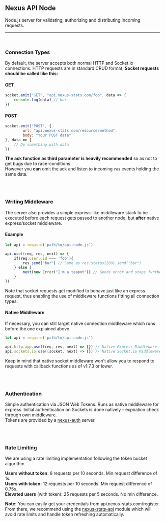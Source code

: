 ## Nexus API Node
Node.js server for validating, authorizing and distributing incoming requests.
- - - -
<br>

### Connection Types
By default, the server accepts both normal HTTP and Socket.io connections. HTTP requests are in standard CRUD format, **Socket requests should be called like this:** <br>

#### GET
```javascript
socket.emit("GET", "api.nexus-stats.com/foo", data => {
    console.log(data) // bar
})
```

#### POST
```javascript
socket.emit("POST", {
        url: "api.nexus-stats.com/resource/method",
        body: "Your POST data"
}, data => {
    // Do something with data
})
```

**The ack function as third parameter is heavily recommended** so as not to get bugs due to race-conditions.<br>
However you __can__ omit the ack and listen to incoming `res` events holding the same data.

<br>
<br>

### Writing Middleware
The server also provides a simple express-like middleware stack to be executed before each request gets passed to another node, but **after** native express/socket middleware.<br>

#### Example
```javascript
let api = require('path/to/api-node.js')

api.use((req, res, next) => {
    if(req.user.uid === 'foo'){
        res.send("bar") // Same as res.status(200).send("bar")
    } else {
        next(new Error("I'm a teapot")) // Sends error and stops further actions
    }
})
```
Note that socket requests get modified to behave just like an express request, thus enabling the use of middleware functions fitting all connection types.

#### Native Middleware
If necessary, you can still target native connection middleware which runs before the one explained above.
```javascript
let api = require('path/to/api-node.js')

api.http.app.use((req, res, next) => {}) // Native Express Middleware
api.sockets.io.use((socket, next) => {}) // Native Socket.io Middleware
```
Keep in mind that native socket middleware won't allow you to respond to requests with callback functions as of v1.7.3 or lower.

<br>
<br>

### Authentication
Simple authentication via JSON Web Tokens. Runs as native middleware for express. Initial authentication on Sockets is done natively - expiration check through own middleware.<br>
Tokens are provided by a [nexus-auth](https://github.com/kaptard/nexus-auth) server.

<br>
<br>

### Rate Limiting
We are using a rate limiting implementation following the token bucket algorithm.<br>

**Users without token:** 8 requests per 10 seconds. Min request difference of 1s.<br>
**Users with token:** 12 requests per 10 seconds. Min request difference of 0.75s.<br>
**Elevated users** (with token): 25 requests per 5 seconds. No min difference.
<br>

**Note:** You can easily get your credentials from api.nexus-stats.com/register<br>
From there, we recommend using the [nexus-stats-api](https://github.com/kaptard/nexus-stats-api) module which will avoid rate limits and handle token refreshing automatically.
